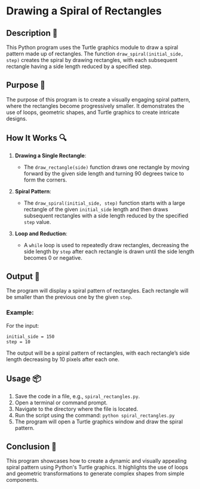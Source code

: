 # Drawing a Spiral of Rectangles

## Description 📝

This Python program uses the Turtle graphics module to draw a spiral pattern made up of rectangles. The function `draw_spiral(initial_side, step)` creates the spiral by drawing rectangles, with each subsequent rectangle having a side length reduced by a specified step.

## Purpose 🎯

The purpose of this program is to create a visually engaging spiral pattern, where the rectangles become progressively smaller. It demonstrates the use of loops, geometric shapes, and Turtle graphics to create intricate designs.

## How It Works 🔍

1. **Drawing a Single Rectangle**:
    - The `draw_rectangle(side)` function draws one rectangle by moving forward by the given side length and turning 90 degrees twice to form the corners.
2. **Spiral Pattern**:

    - The `draw_spiral(initial_side, step)` function starts with a large rectangle of the given `initial_side` length and then draws subsequent rectangles with a side length reduced by the specified `step` value.

3. **Loop and Reduction**:
    - A `while` loop is used to repeatedly draw rectangles, decreasing the side length by `step` after each rectangle is drawn until the side length becomes 0 or negative.

## Output 📜

The program will display a spiral pattern of rectangles. Each rectangle will be smaller than the previous one by the given `step`.

### Example:

For the input:

```
initial_side = 150
step = 10
```

The output will be a spiral pattern of rectangles, with each rectangle’s side length decreasing by 10 pixels after each one.

## Usage 📦

1. Save the code in a file, e.g., `spiral_rectangles.py`.
2. Open a terminal or command prompt.
3. Navigate to the directory where the file is located.
4. Run the script using the command:
   `python spiral_rectangles.py`
5. The program will open a Turtle graphics window and draw the spiral pattern.

## Conclusion 🚀

This program showcases how to create a dynamic and visually appealing spiral pattern using Python's Turtle graphics. It highlights the use of loops and geometric transformations to generate complex shapes from simple components.
